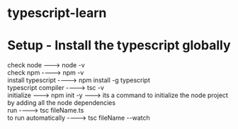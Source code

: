 # typescript-learn

# Setup - Install the typescript globally
check node ---> node -v                                                                                                                                                                                                
check npm ----> npm -v                                                                                                                                                                                                 
install typescript ----> npm install -g typescript                                                                                                                                                                     
typescript compiler ----> tsc -v                                                                                                                                                                                       
initialize ---> npm init -y ---> its a command to initialize the node project by adding all the node dependencies                                                                                                      
run ----> tsc fileName.ts                                                                                                                                                                                              
to run automatically ----> tsc fileName --watch
